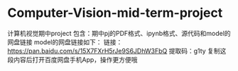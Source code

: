# Computer-Vision-mid-term-project

计算机视觉期中project
包含：期中pj的PDF格式、ipynb格式、源代码和model的网盘链接
model的网盘链接如下：
链接：https://pan.baidu.com/s/15X7FXrH5rJe9S6JDhW3FbQ 
提取码：g1ty 
复制这段内容后打开百度网盘手机App，操作更方便哦

